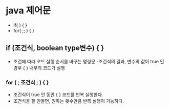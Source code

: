 # java 제어문
- if( ) {   }
- for( ;; ) {   }

## if (조건식, boolean type변수) {   }
- 조건에 따라 코드 실행 순서를 바꾸는 명령문
-조건식의 결과, 변수의 값이 true 인 경우 {  } 내부의 코드가 실행

### for ( ; 조건식 ; ) {    }
- 조건식이 true 인 동안 {    } 코드를 반복 실행한다.
- 조건식을 잘 만들면, 원하는 횟수만큼 반복 실행이 가능하다.
